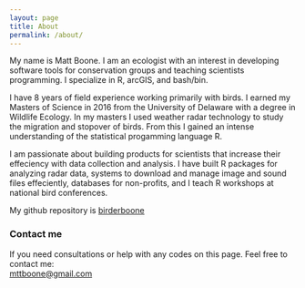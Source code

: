 ```yaml
---
layout: page
title: About
permalink: /about/
---
```




My name is Matt Boone. I am an ecologist with an interest in developing software tools for conservation groups and teaching scientists programming. I specialize in R, arcGIS, and bash/bin.

I have 8 years of field experience working primarily with birds. I earned my Masters of Science in 2016 from the University of Delaware with a degree in Wildlife Ecology. In my masters I used weather radar technology to study the migration and stopover of birds. From this I gained an intense understanding of the statistical progamming language R.  

I am passionate about building products for scientists that increase their effeciency with data collection and analysis. I have built R packages for analyzing radar data, systems to download and manage image and sound files effeciently, databases for non-profits, and I teach R workshops at national bird conferences.

My github repository is [birderboone](https://github.com/birderboone)
### Contact me
If you need consultations or help with any codes on this page. Feel free to contact me:  
[mttboone@gmail.com](mailto:mttboone@gmail.com)
